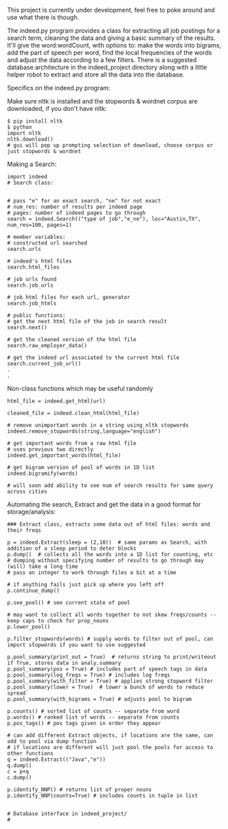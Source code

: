 This project is currently under development, feel free to poke around and use what there is though.


The indeed.py program provides a class for extracting all job postings for a search term, cleaning the data and giving a basic summary of the results. It'll give the word:wordCount, with options to: make the words into bigrams, add the part of speech per word, find the local frequencies of the words and adjust the data according to a few filters. There is a suggested database architecture in the indeed_project directory along with a little helper robot to extract and store all the data into the database. 

Specifics on the indeed.py program:


Make sure nltk is installed and the stopwords & wordnet corpus are downloaded, if you don't have nltk:

	$ pip install nltk
	$ python
	import nltk
	nltk.download()
	# gui will pop up prompting selection of download, choose corpus or just stopwords & wordnet


Making a Search:


	
	import indeed
	# Search class:
	
	
	# pass "e" for an exact search, "ne" for not exact
	# num_res: number of results per indeed page
	# pages: number of indeed pages to go through
	search = indeed.Search(("type of job","e_ne"), loc="Austin,TX", num_res=100, pages=1)
	
	# member variables: 
	# constructed url searched
	search.urls

	# indeed's html files
	search.html_files

	# job urls found
	search.job_urls

	# job html files for each url, generator
	search.job_htmls

	# public functions:
	# get the next html file of the job in search result
	search.next()

	# get the cleaned version of the html file
	search.raw_employer_data()

	# get the indeed url associated to the current html file
	search.current_job_url()
	.
	.
	 


Non-class functions which may be useful randomly



	html_file = indeed.get_html(url)
	
	cleaned_file = indeed.clean_html(html_file)
	
	# remove unimportant words in a string using nltk stopwords
	indeed.remove_stopwords(string,language="english")

	# get important words from a raw html file
	# uses previous two directly
	indeed.get_important_words(html_file)

	# get bigram version of pool of words in 1D list
	indeed.bigramify(words)

	# will soon add ability to see num of search results for same query across cities

Automating the search, Extract and get the data in a good format for storage/analysis:

	### Extract class, extracts some data out of html files: words and their freqs

	p = indeed.Extract(sleep = (2,10))  # same params as Search, with addition of a sleep period to deter blocks
	p.dump()  # collects all the words into a 1D list for counting, etc
	# dumping without specifying number of results to go through may (will) take a long time
	# pass an integer to work through files a bit at a time

	# if anything fails just pick up where you left off
	p.continue_dump()

	p.see_pool() # see current state of pool

	# may want to collect all words together to not skew freqs/counts -- keep caps to check for prop_nouns
	p.lower_pool()

	p.filter_stopwords(words) # supply words to filter out of pool, can import stopwords if you want to use suggested

	p.pool_summary(print_out = True)  # returns string to print/writeout if True, stores data in analy.summary
	p.pool_summary(pos = True) # includes part of speech tags in data
	p.pool_summary(log_freqs = True) # includes log freqs
	p.pool_summary(with_filter = True) # applies strong stopword filter
	p.pool_summary(lower = True)  # lower a bunch of words to reduce spread
	p.pool_summary(with_bigrams = True) # adjusts pool to bigram

	p.counts() # sorted list of counts -- separate from word 
	p.words() # ranked list of words -- separate from counts
	p.pos_tags() # pos tags given in order they appear

	# can add different Extract objects, if locations are the same, can add to pool via dump function
	# if locations are different will just pool the pools for access to other functions
	q = indeed.Extract(("Java","e"))
	q.dump()
	c = p+q
	c.dump()
	
	p.identify_NNP() # returns list of proper nouns
	p.identify_NNP(counts=True) # includes counts in tuple in list
 

	# Database interface in indeed_project/
	#
